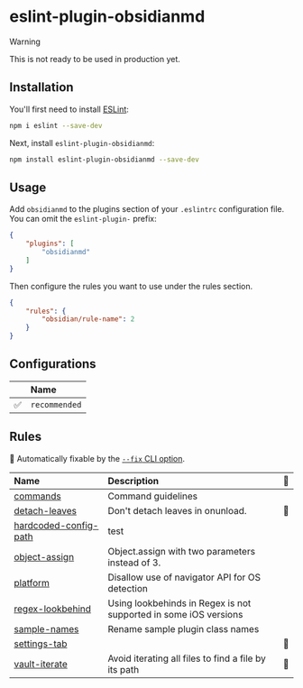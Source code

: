 # eslint-plugin-obsidianmd

> [!warning]
> This is not ready to be used in production yet.

## Installation

You'll first need to install [ESLint](https://eslint.org/):

```sh
npm i eslint --save-dev
```

Next, install `eslint-plugin-obsidianmd`:

```sh
npm install eslint-plugin-obsidianmd --save-dev
```

## Usage

Add `obsidianmd` to the plugins section of your `.eslintrc` configuration file. You can omit the `eslint-plugin-` prefix:

```json
{
    "plugins": [
        "obsidianmd"
    ]
}
```


Then configure the rules you want to use under the rules section.

```json
{
    "rules": {
        "obsidian/rule-name": 2
    }
}
```



## Configurations

<!-- begin auto-generated configs list -->

|    | Name          |
| :- | :------------ |
| ✅  | `recommended` |

<!-- end auto-generated configs list -->



## Rules

<!-- begin auto-generated rules list -->

🔧 Automatically fixable by the [`--fix` CLI option](https://eslint.org/docs/user-guide/command-line-interface#--fix).

| Name                                                         | Description                                                      | 🔧 |
| :----------------------------------------------------------- | :--------------------------------------------------------------- | :- |
| [commands](docs/rules/commands.md)                           | Command guidelines                                               |    |
| [detach-leaves](docs/rules/detach-leaves.md)                 | Don't detach leaves in onunload.                                 | 🔧 |
| [hardcoded-config-path](docs/rules/hardcoded-config-path.md) | test                                                             |    |
| [object-assign](docs/rules/object-assign.md)                 | Object.assign with two parameters instead of 3.                  |    |
| [platform](docs/rules/platform.md)                           | Disallow use of navigator API for OS detection                   |    |
| [regex-lookbehind](docs/rules/regex-lookbehind.md)           | Using lookbehinds in Regex is not supported in some iOS versions |    |
| [sample-names](docs/rules/sample-names.md)                   | Rename sample plugin class names                                 |    |
| [settings-tab](docs/rules/settings-tab.md)                   |                                                                  | 🔧 |
| [vault-iterate](docs/rules/vault-iterate.md)                 | Avoid iterating all files to find a file by its path<br/>        | 🔧 |

<!-- end auto-generated rules list -->


<!--
TODO:
objectAssign.test.ts: FAIL — "Should have 1 error but had 0"
platform.test.ts: PASS
regexLookbehind.test.ts: FAIL — "Should have 1 error but had 0"
sampleNames.test.ts: PASS
commands.test.ts: PASS
detachLeaves.test.ts: PASS
settingsTab.test.ts: PASS
vaultIterate.test.ts: FAIL — "Should have 1 error but had 0"
-->